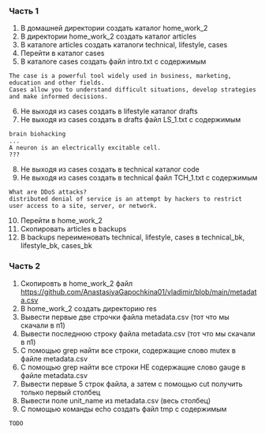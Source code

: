 ### Часть 1
1) В домашней директории создать каталог home_work_2
2) В директории home_work_2 создать каталог articles
3) В каталоге articles создать каталоги technical, lifestyle, cases
4) Перейти в каталог cases
5) В каталоге cases создать файл intro.txt с содержимым
```
The case is a powerful tool widely used in business, marketing, education and other fields.
Cases allow you to understand difficult situations, develop strategies and make informed decisions.
```
6) Не выходя из cases создать в lifestyle каталог drafts
7) Не выходя из cases создать в drafts файл LS_1.txt с содержимым
```
brain biohacking
...
A neuron is an electrically excitable cell.
???
```
8) Не выходя из cases создать в technical каталог code
9) Не выходя из cases создать в technical файл TCH_1.txt с содержимым
```
What are DDoS attacks?
distributed denial of service is an attempt by hackers to restrict user access to a site, server, or network.
```
10) Перейти в home_work_2
11) Скопировать articles в backups
12) В backups переименовать technical, lifestyle, cases в technical_bk, lifestyle_bk, cases_bk

### Часть 2
1) Скопировть в home_work_2 файл https://github.com/AnastasiyaGapochkina01/vladimir/blob/main/metadata.csv
2) В home_work_2 создать директорию res
3) Вывести первые две строчки файла metadata.csv (тот что мы скачали в п1)
4) Вывести последнюю строку файла metadata.csv (тот что мы скачали в п1)
5) С помощью grep найти все строки, содержащие слово mutex в файле metadata.csv
6) С помощью grep найти все строки НЕ содержащие слово gauge в файле metadata.csv
7) Вывести первые 5 строк файла, а затем с помощью cut получить только первый столбец
8) Вывести поле unit_name из metadata.csv (весь столбец)
9) С помощью команды echo создать файл tmp с содержимым
```
TODO
```
